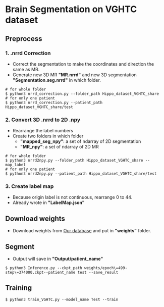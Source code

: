 # Brain Segmentation on VGHTC dataset
## Preprocess
### 1. .nrrd Correction
- Correct the segmentation to make the coordinates and direction the same as MR.
- Generate new 3D MR **"MR.nrrd"** and new 3D segmentation **"Segmentation.seg.nrrd"** in which folder.
```
# for whole folder
$ python3 nrrd_correction.py --folder_path Hippo_dataset_VGHTC_share
# for only one patient
$ python3 nrrd_correction.py --patient_path Hippo_dataset_VGHTC_share/test
```

### 2. Convert 3D .nrrd to 2D .npy
- Rearrange the label numbers
- Create two folders in which folder
  - **"mapped_seg_npy"**: a set of ndarray of 2D segmentation
  - **"MR_npy"**: a set of ndarray of 2D MR
```
# for whole folder
$ python3 nrrd2npy.py --folder_path Hippo_dataset_VGHTC_share --map_label
# for only one patient
$ python3 nrrd2npy.py --patient_path Hippo_dataset_VGHTC_share/test
```

### 3. Create label map
- Because origin label is not continuous, rearrange 0 to 44.
- Already wrote in **"LabelMap.json"**

## Download weights
- Download weights from [Our database](http://gofile.me/6Ukc0/dH60XMCzu) and put in **"weights"** folder.

## Segment
- Output will save in **"Output/patient_name"**
```
$ python3 Inference.py --ckpt_path weights/epoch\=499-step\=374000.ckpt--patient_name test --save_result
```

## Training
```
$ python3 train_VGHTC.py --model_name Test --train
```